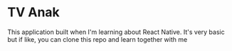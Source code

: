 # TV Anak

This application built when I'm learning about React Native. It's very basic but if like, you can clone this repo and learn together with me